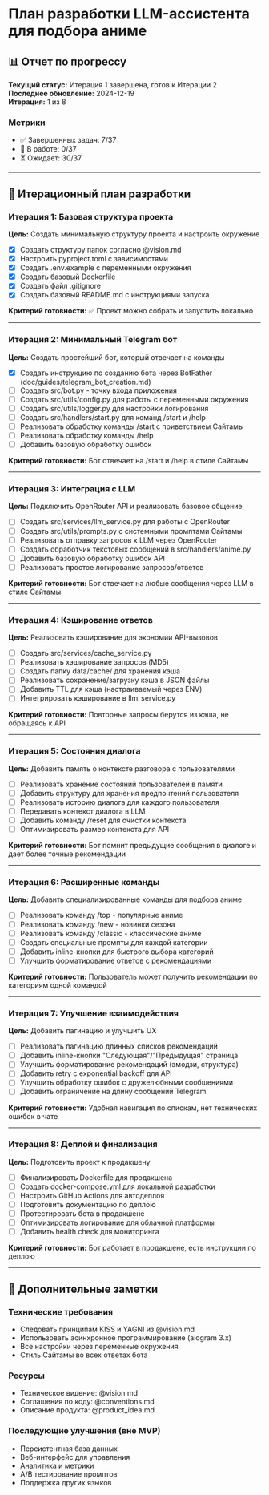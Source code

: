 # План разработки LLM-ассистента для подбора аниме

## 📊 Отчет по прогрессу

**Текущий статус:** Итерация 1 завершена, готов к Итерации 2  
**Последнее обновление:** 2024-12-19  
**Итерация:** 1 из 8  

### Метрики
- ✅ Завершенных задач: 7/37
- 🔄 В работе: 0/37  
- ⏳ Ожидает: 30/37

---

## 🎯 Итерационный план разработки

### Итерация 1: Базовая структура проекта
**Цель:** Создать минимальную структуру проекта и настроить окружение

- [x] Создать структуру папок согласно @vision.md
- [x] Настроить pyproject.toml с зависимостями
- [x] Создать .env.example с переменными окружения
- [x] Создать базовый Dockerfile
- [x] Создать файл .gitignore
- [x] Создать базовый README.md с инструкциями запуска

**Критерий готовности:** ✅ Проект можно собрать и запустить локально

---

### Итерация 2: Минимальный Telegram бот
**Цель:** Создать простейший бот, который отвечает на команды

- [x] Создать инструкцию по созданию бота через BotFather (doc/guides/telegram_bot_creation.md)
- [ ] Создать src/bot.py - точку входа приложения
- [ ] Создать src/utils/config.py для работы с переменными окружения
- [ ] Создать src/utils/logger.py для настройки логирования
- [ ] Создать src/handlers/start.py для команд /start и /help
- [ ] Реализовать обработку команды /start с приветствием Сайтамы
- [ ] Реализовать обработку команды /help
- [ ] Добавить базовую обработку ошибок

**Критерий готовности:** Бот отвечает на /start и /help в стиле Сайтамы

---

### Итерация 3: Интеграция с LLM
**Цель:** Подключить OpenRouter API и реализовать базовое общение

- [ ] Создать src/services/llm_service.py для работы с OpenRouter
- [ ] Создать src/utils/prompts.py с системными промптами Сайтамы
- [ ] Реализовать отправку запросов к LLM через OpenRouter
- [ ] Создать обработчик текстовых сообщений в src/handlers/anime.py
- [ ] Добавить базовую обработку ошибок API
- [ ] Реализовать простое логирование запросов/ответов

**Критерий готовности:** Бот отвечает на любые сообщения через LLM в стиле Сайтамы

---

### Итерация 4: Кэширование ответов
**Цель:** Реализовать кэширование для экономии API-вызовов

- [ ] Создать src/services/cache_service.py
- [ ] Реализовать хэширование запросов (MD5)
- [ ] Создать папку data/cache/ для хранения кэша
- [ ] Реализовать сохранение/загрузку кэша в JSON файлы
- [ ] Добавить TTL для кэша (настраиваемый через ENV)
- [ ] Интегрировать кэширование в llm_service.py

**Критерий готовности:** Повторные запросы берутся из кэша, не обращаясь к API

---

### Итерация 5: Состояния диалога
**Цель:** Добавить память о контексте разговора с пользователями

- [ ] Реализовать хранение состояний пользователей в памяти
- [ ] Добавить структуру для хранения предпочтений пользователя
- [ ] Реализовать историю диалога для каждого пользователя
- [ ] Передавать контекст диалога в LLM
- [ ] Добавить команду /reset для очистки контекста
- [ ] Оптимизировать размер контекста для API

**Критерий готовности:** Бот помнит предыдущие сообщения в диалоге и дает более точные рекомендации

---

### Итерация 6: Расширенные команды
**Цель:** Добавить специализированные команды для подбора аниме

- [ ] Реализовать команду /top - популярные аниме
- [ ] Реализовать команду /new - новинки сезона
- [ ] Реализовать команду /classic - классические аниме
- [ ] Создать специальные промпты для каждой категории
- [ ] Добавить inline-кнопки для быстрого выбора категорий
- [ ] Улучшить форматирование ответов с рекомендациями

**Критерий готовности:** Пользователь может получить рекомендации по категориям одной командой

---

### Итерация 7: Улучшение взаимодействия
**Цель:** Добавить пагинацию и улучшить UX

- [ ] Реализовать пагинацию длинных списков рекомендаций
- [ ] Добавить inline-кнопки "Следующая"/"Предыдущая" страница
- [ ] Улучшить форматирование рекомендаций (эмодзи, структура)
- [ ] Добавить retry с exponential backoff для API
- [ ] Улучшить обработку ошибок с дружелюбными сообщениями
- [ ] Добавить ограничение на длину сообщений Telegram

**Критерий готовности:** Удобная навигация по спискам, нет технических ошибок в чате

---

### Итерация 8: Деплой и финализация
**Цель:** Подготовить проект к продакшену

- [ ] Финализировать Dockerfile для продакшена
- [ ] Создать docker-compose.yml для локальной разработки
- [ ] Настроить GitHub Actions для автодеплоя
- [ ] Подготовить документацию по деплою
- [ ] Протестировать бота в продакшене
- [ ] Оптимизировать логирование для облачной платформы
- [ ] Добавить health check для мониторинга

**Критерий готовности:** Бот работает в продакшене, есть инструкции по деплою

---

## 📝 Дополнительные заметки

### Технические требования
- Следовать принципам KISS и YAGNI из @vision.md
- Использовать асинхронное программирование (aiogram 3.x)
- Все настройки через переменные окружения
- Стиль Сайтамы во всех ответах бота

### Ресурсы
- Техническое видение: @vision.md
- Соглашения по коду: @conventions.md
- Описание продукта: @product_idea.md

### Последующие улучшения (вне MVP)
- Персистентная база данных
- Веб-интерфейс для управления
- Аналитика и метрики
- A/B тестирование промптов
- Поддержка других языков
